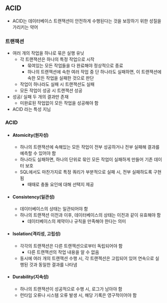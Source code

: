 ## ACID
- ACID는 데이터베이스 트랜잭션이 안전하게 수행된다는 것을 보장하기 위한 성질을 가리키는 약어
### 트랜잭션
- 여러 개의 작업을 하나로 묶은 실행 유닛
  - 각 트랜잭션은 하나의 특정 작업으로 시작
    - 묶여있는 모든 작업들을 다 완료해야 정상적으로 종료
    - 하나의 트랜잭션에 속한 여러 작업 중 단 하나라도 실패하면, 이 트랜잭션에 속한 모든 작업을 실패한 것으로 판단
  - 작업이 하나라도 실패 시 트랜잭션도 실패
  - 모든 작업이 성공 시 트랜잭션 성공
- 성공/ 실패 두 개의 결과만 존재
  - 미완료된 작업없이 모든 작업을 성공해야 함
- ACID 라는 특성 지님

### ACID
- #### Atomicity(원자성)
  - 하나의 트랜잭션에 속해있는 모든 작업이 전부 성공하거나 전부 실패해 결과를 예측할 수 있어야 함
  - 하나라도 실패하면, 하나의 단위로 묶인 모든 작업이 실패하게 만들어 기존 데이터 보호
  - SQL에서도 마찬가지로 특정 쿼리가 부분적으로 실패 시, 전부 실패하도록 구현됨
    - 때때로 충돌 요인에 대해 선택지 제공
- #### Consistency(일관성)
  - 데이터베이스의 상태는 일관되어야 함
  - 하나의 트랜잭션 이전과 이후, 데이터베이스의 상태는 이전과 같이 유효해야 함
    - 데이터베이스의 제약이나 규칙을 만족해야 한다는 의미
- #### Isolation(격리성, 고립성)
  - 각각의 트랜잭션은 다른 트랜잭션으로부터 독립되어야 함
    - 다른 트랜잭션의 작업 내용을 알 수 없음
  - 동시에 여러 개의 트랜잭션 수행 시, 각 트랜젝션은 고립되어 있어 연속으로 실행된 것과 동일한 결과를 나타냄
- #### Durability(지속성)
  - 하나의 트랜잭션이 성공적으로 수행 시, 로그가 남아야 함
  - 런타임 오류나 시스템 오류 발생 시, 해당 기록은 영구적이어야 함
